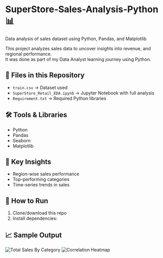# SuperStore-Sales-Analysis-Python 📊
Data analysis of sales dataset using Python, Pandas, and Matplotlib

This project analyzes sales data to uncover insights into revenue, and regional performance.  
It was done as part of my Data Analyst learning journey using Python.

## 📂 Files in this Repository
- `train.csv` → Dataset used
- `SuperStore_Retail_EDA.ipynb` → Jupyter Notebook with full analysis
- `Requirement.txt` → Required Python libraries

## 🛠 Tools & Libraries
- Python
- Pandas
- Seaborn
- Matplotlib

## 🔑 Key Insights
- Region-wise sales performance
- Top-performing categories
- Time-series trends in sales

## 🚀 How to Run
1. Clone/download this repo
2. Install dependencies:

## 📈 Sample Output
![Total Sales By Category](https://github.com/user-attachments/assets/10a9dbf1-0dd7-4538-b11e-d613108c63da)
![Correlation Heatmap](https://github.com/user-attachments/assets/d52b2685-b59c-4312-a708-6176dacc41ae)
